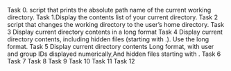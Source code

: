 Task 0. script that prints the absolute path name of the current working directory.
Task 1.Display the contents list of your current directory.
Task 2 script that changes the working directory to the user’s home directory.
Task 3 Display current directory contents in a long format
Task 4 Display current directory contents, including hidden files (starting with .). Use the long format.
Task 5 Display current directory contents Long format, with user and group IDs displayed numerically,And hidden files starting with .
Task 6
Task 7
Task 8
Task 9
Task 10 
Task 11
Task 12

